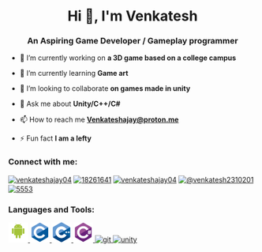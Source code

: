<h1 align="center">Hi 👋, I'm Venkatesh</h1>
<h3 align="center">An Aspiring Game Developer / Gameplay programmer</h3>

- 🔭 I’m currently working on **a 3D game based on a college campus**

- 🌱 I’m currently learning **Game art**

- 👯 I’m looking to collaborate **on games made in unity**

- 💬 Ask me about **Unity/C++/C#**

- 📫 How to reach me **Venkateshajay@proton.me**

- ⚡ Fun fact **I am a lefty**

<h3 align="left">Connect with me:</h3>
<p align="left">
<a href="https://linkedin.com/in/venkateshajay04" target="blank"><img align="center" src="https://raw.githubusercontent.com/rahuldkjain/github-profile-readme-generator/master/src/images/icons/Social/linked-in-alt.svg" alt="venkateshajay04" height="30" width="40" /></a>
<a href="https://stackoverflow.com/users/18261641" target="blank"><img align="center" src="https://raw.githubusercontent.com/rahuldkjain/github-profile-readme-generator/master/src/images/icons/Social/stack-overflow.svg" alt="18261641" height="30" width="40" /></a>
<a href="https://instagram.com/venkateshajay04" target="blank"><img align="center" src="https://raw.githubusercontent.com/rahuldkjain/github-profile-readme-generator/master/src/images/icons/Social/instagram.svg" alt="venkateshajay04" height="30" width="40" /></a>
<a href="https://www.hackerrank.com/@venkatesh2310201" target="blank"><img align="center" src="https://raw.githubusercontent.com/rahuldkjain/github-profile-readme-generator/master/src/images/icons/Social/hackerrank.svg" alt="@venkatesh2310201" height="30" width="40" /></a>
<a href="https://discord.gg/5553" target="blank"><img align="center" src="https://raw.githubusercontent.com/rahuldkjain/github-profile-readme-generator/master/src/images/icons/Social/discord.svg" alt="5553" height="30" width="40" /></a>
</p>

<h3 align="left">Languages and Tools:</h3>
<p align="left"> <a href="https://developer.android.com" target="_blank" rel="noreferrer"> <img src="https://raw.githubusercontent.com/devicons/devicon/master/icons/android/android-original-wordmark.svg" alt="android" width="40" height="40"/> </a> <a href="https://www.cprogramming.com/" target="_blank" rel="noreferrer"> <img src="https://raw.githubusercontent.com/devicons/devicon/master/icons/c/c-original.svg" alt="c" width="40" height="40"/> </a> <a href="https://www.w3schools.com/cpp/" target="_blank" rel="noreferrer"> <img src="https://raw.githubusercontent.com/devicons/devicon/master/icons/cplusplus/cplusplus-original.svg" alt="cplusplus" width="40" height="40"/> </a> <a href="https://www.w3schools.com/cs/" target="_blank" rel="noreferrer"> <img src="https://raw.githubusercontent.com/devicons/devicon/master/icons/csharp/csharp-original.svg" alt="csharp" width="40" height="40"/> </a> <a href="https://git-scm.com/" target="_blank" rel="noreferrer"> <img src="https://www.vectorlogo.zone/logos/git-scm/git-scm-icon.svg" alt="git" width="40" height="40"/> </a> <a href="https://unity.com/" target="_blank" rel="noreferrer"> <img src="https://www.vectorlogo.zone/logos/unity3d/unity3d-icon.svg" alt="unity" width="40" height="40"/> </a> </p>
















